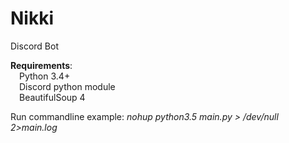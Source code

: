 # Nikki
Discord Bot

<b>Requirements</b>:<br>
  &emsp;Python 3.4+<br>
  &emsp;Discord python module<br>
  &emsp;BeautifulSoup 4<br>
  
Run commandline example: <i>nohup python3.5 main.py > /dev/null 2>main.log</i>
